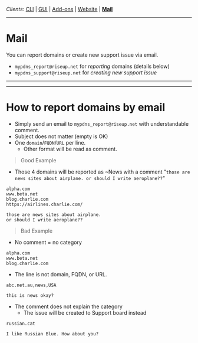 _Clients_:    [CLI](client_cli.md) | [GUI](client_gui.md) | [Add-ons](client_addon.md) | [Website](client_web.md) | [**Mail**](client_mail.md)

----

# Mail

You can report domains or create new support issue via email.

- `mypdns_report@riseup.net` for _reporting_ domains (details below)
- `mypdns_support@riseup.net` for _creating new support issue_


----
----

# How to report domains by email

- Simply send an email to `mypdns_report@riseup.net` with understandable comment.
- Subject does not matter (empty is OK)
- One `domain`/`FQDN`/`URL` per line.
  - Other format will be read as comment.


> Good Example

- Those 4 domains will be reported as ~News with a comment "`those are news sites about airplane. or should I write aeroplane??`"

```
alpha.com
www.beta.net
blog.charlie.com
https://airlines.charlie.com/

those are news sites about airplane.
or should I write aeroplane??
```


> Bad Example

- No comment = no category
```
alpha.com
www.beta.net
blog.charlie.com
```

- The line is not domain, FQDN, or URL.
```
abc.net.au,news,USA

this is news okay?
```

- The comment does not explain the category
  - The issue will be created to Support board instead
```
russian.cat

I like Russian Blue. How about you?
```
